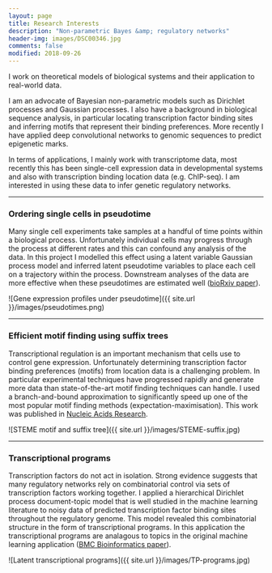 ```yaml
---
layout: page
title: Research Interests
description: "Non-parametric Bayes &amp; regulatory networks"
header-img: images/DSC00346.jpg
comments: false
modified: 2018-09-26
---
```



I work on theoretical models of biological systems and their application to
real-world data.

I am an advocate of Bayesian non-parametric models such as Dirichlet processes
and Gaussian processes. I also have a background in biological sequence
analysis, in particular locating transcription factor binding sites and
inferring motifs that represent their binding preferences. More recently
I have applied deep convolutional networks to genomic sequences to
predict epigenetic marks.

In terms of applications, I mainly work with
transcriptome data, most recently this has been single-cell expression data in
developmental systems and also with transcription binding location data (e.g.
ChIP-seq).  I am interested in using these data to infer genetic regulatory
networks.

------

### Ordering single cells in pseudotime

Many single cell experiments take samples at a handful of time points within a
biological process. Unfortunately individual cells may progress through the
process at different rates and this can confound any analysis of the data. In
this project I modelled this effect using a latent variable Gaussian process
model and inferred latent pseudotime variables to place each cell on a
trajectory within the process. Downstream analyses of the data are more
effective when these pseudotimes are estimated well ([bioRxiv
paper](http://biorxiv.org/content/early/2015/05/21/019588)).

![Gene expression profiles under pseudotime]({{ site.url }}/images/pseudotimes.png)

------

### Efficient motif finding using suffix trees

Transcriptional regulation is an important mechanism that cells use to control
gene expression. Unfortunately determining transcription factor binding
preferences (motifs) from location data is a challenging problem. In particular
experimental techniques have progressed rapidly and generate more data than
state-of-the-art motif finding techniques can handle. I used a branch-and-bound
approximation to significantly speed up one of the most popular motif finding
methods (expectation-maximisation). This work was published in [Nucleic Acids
Research](http://nar.oxfordjournals.org/content/39/18/e126).

![STEME motif and suffix tree]({{ site.url }}/images/STEME-suffix.jpg)

------

### Transcriptional programs

Transcription factors do not act in isolation. Strong evidence suggests that
many regulatory networks rely on combinatorial control via sets of
transcription factors working together. I applied a hierarchical Dirichlet
process document-topic model that is well studied in the machine learning
literature to noisy data of predicted transcription factor binding sites
throughout the regulatory genome. This model revealed this combinatorial
structure in the form of transcriptional programs. In this application the
transcriptional programs are analagous to topics in the original machine
learning application ([BMC Bioinformatics
paper](http://bmcbioinformatics.biomedcentral.com/articles/10.1186/1471-2105-10-218)).

![Latent transcriptional programs]({{ site.url }}/images/TP-programs.jpg)
